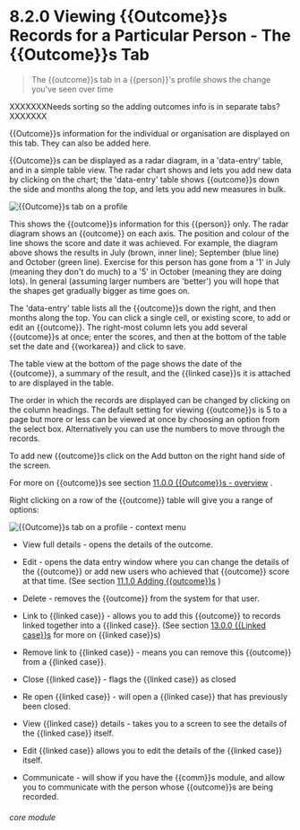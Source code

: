 # 8.2.0    Viewing {{Outcome}}s Records for a Particular Person - The {{Outcome}}s Tab

> The {{outcome}}s tab in a {{person}}'s profile shows the change you've seen over time 

XXXXXXXNeeds sorting so the adding outcomes info is in separate tabs?XXXXXXX

{{Outcome}}s information for the individual or organisation are displayed on this tab. They can also be added here.

{{Outcome}}s can be displayed as a radar diagram, in a 'data-entry' table, and in a simple table view. The radar chart shows and lets you add new data by clicking on the chart; the 'data-entry' table shows {{outcome}}s down the side and months along the top, and lets you add new measures in bulk. 

![{{Outcome}}s tab on a profile](50a.png)

This shows the {{outcome}}s information for this {{person}} only. The radar diagram shows an {{outcome}} on each axis. The position and colour of the line shows the score and date it was achieved. For example, the diagram above shows the results in July (brown, inner line); September (blue line) and October (green line). Exercise for this person has gone from a '1' in July (meaning they don't do much) to a '5' in October (meaning they are doing lots). In general (assuming larger numbers are 'better') you will hope that the shapes get gradually bigger as time goes on.

The 'data-entry' table lists all the {{outcome}}s down the right, and then months along the top. You can click a single cell, or existing score, to add or edit an {{outcome}}. The right-most column lets you add several {{outcome}}s at once; enter the scores, and then at the bottom of the table set the date and {{workarea}} and click to save.

The table view at the bottom of the page shows the date of the {{outcome}}, a summary of the result, and the {{linked case}}s it is attached to are displayed in the table.

The order in which the records are displayed can be changed by clicking on the column headings. The default setting for viewing {{outcome}}s is 5 to a page but more or less can be viewed at once by choosing an option from the select box. Alternatively you can use the numbers to move through the records.

To add new {{outcome}}s click on the Add button on the right hand side of the screen.

For more on {{outcome}}s see section [11.0.0  {{Outcome}}s - overview](/help/index/p/11.0.0) .

Right clicking on a row of the {{outcome}} table will give you a range of options:

![{{Outcome}}s tab on a profile - context menu](50b.png)

  * View full details - opens the details of the outcome.
  * Edit - opens the data entry window where you can change the details of the {{outcome}} or add new users who achieved that {{outcome}} score at that time. (See section [11.1.0  Adding {{outcome}}s](/help/index/p/11.1.0) )
  * Delete - removes the {{outcome}} from the system for that user.
  * Link to {{linked case}} - allows you to add this {{outcome}} to records linked together into a {{linked case}}. (See section [13.0.0  {{Linked case}}s](/help/index/p/13.0.0) for more on {{linked case}}s)
  * Remove link to {{linked case}} - means you can remove this {{outcome}} from a {{linked case}}.
   * Close {{linked case}} - flags the {{linked case}} as closed
  * Re open {{linked case}} - will open a {{linked case}} that has previously been closed. 
 * View {{linked case}} details - takes you to a screen to see the details of the {{linked case}} itself.
 * Edit {{linked case}} allows you to edit the details of the {{linked case}} itself.
 
 * Communicate - will show if you have the {{comm}}s module, and allow you to communicate with the person whose {{outcome}}s are being recorded.
 
###### core module

